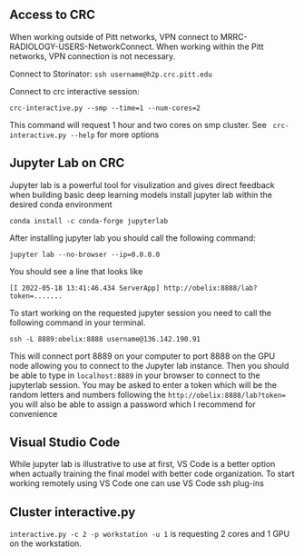 
## Access to CRC
When working outside of Pitt networks, VPN connect to MRRC-RADIOLOGY-USERS-NetworkConnect. 
When working within the Pitt networks, VPN connection is not necessary.

Connect to Storinator: ```ssh username@h2p.crc.pitt.edu```

Connect to crc interactive session: 
```
crc-interactive.py --smp --time=1 --num-cores=2
``` 
This command will request 1 hour and two cores on smp cluster. See ``` crc-interactive.py --help``` for more options

## Jupyter Lab on CRC 
Jupyter lab is a powerful tool for visulization and gives direct feedback when building basic deep learning models
install jupyter lab within the desired conda environment
```
conda install -c conda-forge jupyterlab
```
After installing jupyter lab you should call the following command: 
```
jupyter lab --no-browser --ip=0.0.0.0
```
You should see a line that looks like
```
[I 2022-05-18 13:41:46.434 ServerApp] http://obelix:8888/lab?token=.......
```
To start working on the requested jupyter session you need to call the following command in your terminal. 
```
ssh -L 8889:obelix:8888 username@136.142.190.91
```
This will connect port 8889 on your computer to port 8888 on the GPU node allowing you to connect to the Jupyter lab instance.
Then you should be able to type in ```localhost:8889``` in your browser to connect to the jupyterlab session. 
You may be asked to enter a token which will be the random letters and numbers following the ```http://obelix:8888/lab?token=``` you will also be able to assign a password which I recommend for convenience

## Visual Studio Code
While jupyter lab is illustrative to use at first, VS Code is a better option when actually training the final model with better code organization. 
To start working remotely using VS Code one can use VS Code ssh plug-ins 

## Cluster interactive.py
```interactive.py -c 2 -p workstation -u 1``` is requesting 2 cores and 1 GPU on the workstation.
